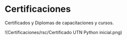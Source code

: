 # Certificaciones
Certificados y Diplomas de capacitaciones y cursos.

!(Certificaciones/rsc/Certificado UTN Python inicial.png)
